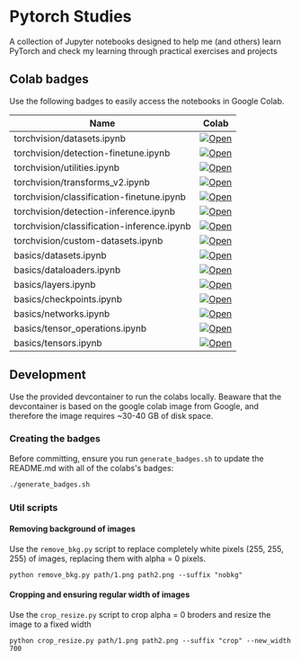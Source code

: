# Pytorch Studies

A collection of Jupyter notebooks designed to help me (and others) learn PyTorch and check my learning through practical exercises and projects

## Colab badges

Use the following badges to easily access the notebooks in Google Colab.

<!-- BADGES -->
| Name | Colab|
| ---- | ---- |
| torchvision/datasets.ipynb | <a href=https://colab.research.google.com/github/matheusfvesco/pytorch-studies/blob/main/torchvision/datasets.ipynb target=_parent><img src=https://colab.research.google.com/assets/colab-badge.svg alt=Open In Colab/></a>|
| torchvision/detection-finetune.ipynb | <a href=https://colab.research.google.com/github/matheusfvesco/pytorch-studies/blob/main/torchvision/detection-finetune.ipynb target=_parent><img src=https://colab.research.google.com/assets/colab-badge.svg alt=Open In Colab/></a>|
| torchvision/utilities.ipynb | <a href=https://colab.research.google.com/github/matheusfvesco/pytorch-studies/blob/main/torchvision/utilities.ipynb target=_parent><img src=https://colab.research.google.com/assets/colab-badge.svg alt=Open In Colab/></a>|
| torchvision/transforms_v2.ipynb | <a href=https://colab.research.google.com/github/matheusfvesco/pytorch-studies/blob/main/torchvision/transforms_v2.ipynb target=_parent><img src=https://colab.research.google.com/assets/colab-badge.svg alt=Open In Colab/></a>|
| torchvision/classification-finetune.ipynb | <a href=https://colab.research.google.com/github/matheusfvesco/pytorch-studies/blob/main/torchvision/classification-finetune.ipynb target=_parent><img src=https://colab.research.google.com/assets/colab-badge.svg alt=Open In Colab/></a>|
| torchvision/detection-inference.ipynb | <a href=https://colab.research.google.com/github/matheusfvesco/pytorch-studies/blob/main/torchvision/detection-inference.ipynb target=_parent><img src=https://colab.research.google.com/assets/colab-badge.svg alt=Open In Colab/></a>|
| torchvision/classification-inference.ipynb | <a href=https://colab.research.google.com/github/matheusfvesco/pytorch-studies/blob/main/torchvision/classification-inference.ipynb target=_parent><img src=https://colab.research.google.com/assets/colab-badge.svg alt=Open In Colab/></a>|
| torchvision/custom-datasets.ipynb | <a href=https://colab.research.google.com/github/matheusfvesco/pytorch-studies/blob/main/torchvision/custom-datasets.ipynb target=_parent><img src=https://colab.research.google.com/assets/colab-badge.svg alt=Open In Colab/></a>|
| basics/datasets.ipynb | <a href=https://colab.research.google.com/github/matheusfvesco/pytorch-studies/blob/main/basics/datasets.ipynb target=_parent><img src=https://colab.research.google.com/assets/colab-badge.svg alt=Open In Colab/></a>|
| basics/dataloaders.ipynb | <a href=https://colab.research.google.com/github/matheusfvesco/pytorch-studies/blob/main/basics/dataloaders.ipynb target=_parent><img src=https://colab.research.google.com/assets/colab-badge.svg alt=Open In Colab/></a>|
| basics/layers.ipynb | <a href=https://colab.research.google.com/github/matheusfvesco/pytorch-studies/blob/main/basics/layers.ipynb target=_parent><img src=https://colab.research.google.com/assets/colab-badge.svg alt=Open In Colab/></a>|
| basics/checkpoints.ipynb | <a href=https://colab.research.google.com/github/matheusfvesco/pytorch-studies/blob/main/basics/checkpoints.ipynb target=_parent><img src=https://colab.research.google.com/assets/colab-badge.svg alt=Open In Colab/></a>|
| basics/networks.ipynb | <a href=https://colab.research.google.com/github/matheusfvesco/pytorch-studies/blob/main/basics/networks.ipynb target=_parent><img src=https://colab.research.google.com/assets/colab-badge.svg alt=Open In Colab/></a>|
| basics/tensor_operations.ipynb | <a href=https://colab.research.google.com/github/matheusfvesco/pytorch-studies/blob/main/basics/tensor_operations.ipynb target=_parent><img src=https://colab.research.google.com/assets/colab-badge.svg alt=Open In Colab/></a>|
| basics/tensors.ipynb | <a href=https://colab.research.google.com/github/matheusfvesco/pytorch-studies/blob/main/basics/tensors.ipynb target=_parent><img src=https://colab.research.google.com/assets/colab-badge.svg alt=Open In Colab/></a>|
<!-- SEGDAB -->

## Development

Use the provided devcontainer to run the colabs locally. Beaware that the devcontainer is based on the google colab image from Google, and therefore the image requires ~30-40 GB of disk space.

### Creating the badges

Before committing, ensure you run `generate_badges.sh` to update the README.md with all of the colabs's badges:

```bash
./generate_badges.sh
```

### Util scripts

#### Removing background of images

Use the `remove_bkg.py` script to replace completely white pixels (255, 255, 255) of images, replacing them with alpha = 0 pixels.

```
python remove_bkg.py path/1.png path2.png --suffix "nobkg"
```

#### Cropping and ensuring regular width of images

Use the `crop_resize.py` script to crop alpha = 0 broders and resize the image to a fixed width

```
python crop_resize.py path/1.png path2.png --suffix "crop" --new_width 700
```
